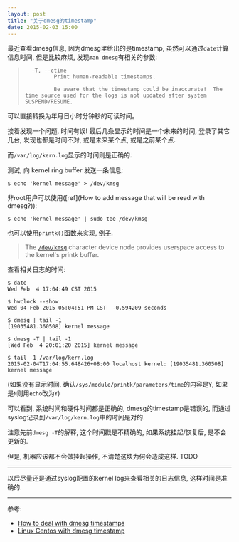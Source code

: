 ```yaml
---
layout: post
title: "关于dmesg的timestamp"
date: 2015-02-03 15:00
---
```


最近查看dmesg信息, 因为dmesg里给出的是timestamp, 虽然可以通过`date`计算信息时间, 但是比较麻烦, 发现`man dmesg`有相关的参数:

>       -T, --ctime
>              Print human-readable timestamps.
>
>              Be aware that the timestamp could be inaccurate!  The time source used for the logs is not updated after system SUSPEND/RESUME.

可以直接转换为年月日小时分钟秒的可读时间。

接着发现一个问题, 时间有误! 最后几条显示的时间是一个未来的时间, 登录了其它几台, 发现也都是时间不对, 或是未来某个点, 或是之前某个点.

而`/var/log/kern.log`显示的时间则是正确的.

测试, 向 kernel ring buffer 发送一条信息:

    $ echo 'kernel message' > /dev/kmsg

非root用户可以使用([ref](How to add message that will be read with dmesg?)):

    $ echo 'kernel message' | sudo tee /dev/kmsg

也可以使用`printk()`函数来实现, [例子](http://serverfault.com/a/140358/173472).

> The [`/dev/kmsg`](https://www.kernel.org/doc/Documentation/ABI/testing/dev-kmsg) character device node provides userspace access to the kernel's printk buffer.

查看相关日志的时间:

    $ date
    Wed Feb  4 17:04:49 CST 2015

    $ hwclock --show
    Wed 04 Feb 2015 05:04:51 PM CST  -0.594209 seconds

    $ dmesg | tail -1
    [19035481.360508] kernel message

    $ dmesg -T | tail -1
    [Wed Feb  4 20:01:20 2015] kernel message

    $ tail -1 /var/log/kern.log
    2015-02-04T17:04:55.648426+08:00 localhost kernel: [19035481.360508] kernel message

(如果没有显示时间, 确认`/sys/module/printk/parameters/time`的内容是`Y`, 如果是`N`则用`echo`改为`Y`)

可以看到, 系统时间和硬件时间都是正确的, dmesg的timestamp是错误的, 而通过syslog记录到`/var/log/kern.log`中的时间是对的.

注意先前`dmesg -T`的解释, 这个时间戳是不精确的, 如果系统挂起/恢复后, 是不会更新的.

但是, 机器应该都不会做挂起操作, 不清楚这块为何会造成这样. TODO

---

以后尽量还是通过syslog配置的kernel log来查看相关的日志信息, 这样时间是准确的.

---

参考:

* [How to deal with dmesg timestamps](https://blog.sleeplessbeastie.eu/2013/10/31/how-to-deal-with-dmesg-timestamps/)
* [Linux Centos with dmesg timestamp](http://serverfault.com/questions/375273/linux-centos-with-dmesg-timestamp)
